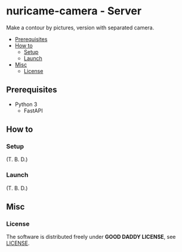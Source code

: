 # nuricame-camera - Server

Make a contour by pictures, version with separated camera.

- [Prerequisites](#prerequisites)
- [How to](#how-to)
  - [Setup](#setup)
  - [Launch](#launch)
- [Misc](#misc)
  - [License](#license)

## Prerequisites

- Python 3
  - FastAPI

## How to

### Setup

(T. B. D.)

### Launch

(T. B. D.)

## Misc

### License

The software is distributed freely under **GOOD DADDY LICENSE**, see [LICENSE](LICENSE).
